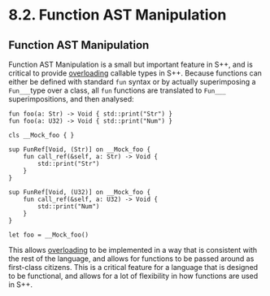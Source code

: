 # 8.2. Function AST Manipulation

<primary-label ref="header-label"/>

<secondary-label ref="doc-wip"/>

## Function AST Manipulation

Function AST Manipulation is a small but important feature in S++, and is critical to
provide [overloading](8-3-Function-Overloading.md) callable types in S++. Because functions can either be defined with
standard `fun` syntax or by actually superimposing a `Fun___`type over a class, all `fun` functions are translated
to `Fun___` superimpositions, and then analysed:

```
fun foo(a: Str) -> Void { std::print("Str") }
fun foo(a: U32) -> Void { std::print("Num") }
```

```
cls __Mock_foo { }

sup FunRef[Void, (Str)] on __Mock_foo {
    fun call_ref(&self, a: Str) -> Void {
        std::print("Str")
    }
}

sup FunRef[Void, (U32)] on __Mock_foo {
    fun call_ref(&self, a: U32) -> Void {
        std::print("Num")
    }
}

let foo = __Mock_foo()
```

This allows [overloading](8-3-Function-Overloading.md) to be implemented in a way that is consistent with the rest of
the language, and allows for functions to be passed around as first-class citizens. This is a critical feature for a
language that is designed to be functional, and allows for a lot of flexibility in how functions are used in S++.
